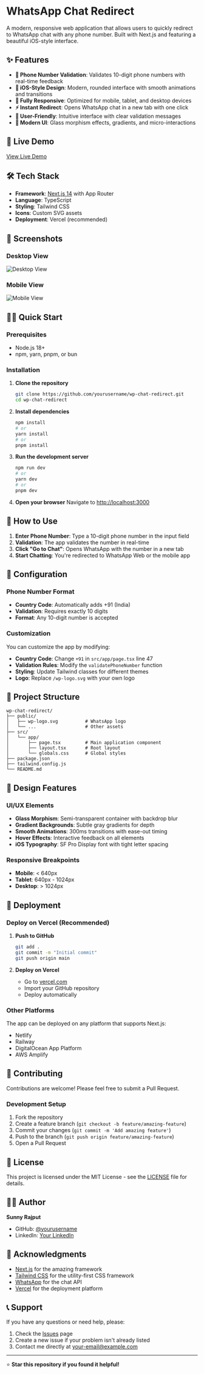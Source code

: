 # WhatsApp Chat Redirect

A modern, responsive web application that allows users to quickly redirect to WhatsApp chat with any phone number. Built with Next.js and featuring a beautiful iOS-style interface.

## ✨ Features

- **📱 Phone Number Validation**: Validates 10-digit phone numbers with real-time feedback
- **🎨 iOS-Style Design**: Modern, rounded interface with smooth animations and transitions
- **📱 Fully Responsive**: Optimized for mobile, tablet, and desktop devices
- **⚡ Instant Redirect**: Opens WhatsApp chat in a new tab with one click
- **🎯 User-Friendly**: Intuitive interface with clear validation messages
- **🌙 Modern UI**: Glass morphism effects, gradients, and micro-interactions

## 🚀 Live Demo

[View Live Demo](https://your-deployment-url.com)

## 🛠️ Tech Stack

- **Framework**: [Next.js 14](https://nextjs.org/) with App Router
- **Language**: TypeScript
- **Styling**: Tailwind CSS
- **Icons**: Custom SVG assets
- **Deployment**: Vercel (recommended)

## 📱 Screenshots

### Desktop View
![Desktop View](screenshots/desktop.png)

### Mobile View
![Mobile View](screenshots/mobile.png)

## 🏃‍♂️ Quick Start

### Prerequisites

- Node.js 18+ 
- npm, yarn, pnpm, or bun

### Installation

1. **Clone the repository**
   ```bash
   git clone https://github.com/yourusername/wp-chat-redirect.git
   cd wp-chat-redirect
   ```

2. **Install dependencies**
   ```bash
   npm install
   # or
   yarn install
   # or
   pnpm install
   ```

3. **Run the development server**
   ```bash
   npm run dev
   # or
   yarn dev
   # or
   pnpm dev
   ```

4. **Open your browser**
   Navigate to [http://localhost:3000](http://localhost:3000)

## 📖 How to Use

1. **Enter Phone Number**: Type a 10-digit phone number in the input field
2. **Validation**: The app validates the number in real-time
3. **Click "Go to Chat"**: Opens WhatsApp with the number in a new tab
4. **Start Chatting**: You're redirected to WhatsApp Web or the mobile app

## 🔧 Configuration

### Phone Number Format
- **Country Code**: Automatically adds +91 (India)
- **Validation**: Requires exactly 10 digits
- **Format**: Any 10-digit number is accepted

### Customization

You can customize the app by modifying:

- **Country Code**: Change `+91` in `src/app/page.tsx` line 47
- **Validation Rules**: Modify the `validatePhoneNumber` function
- **Styling**: Update Tailwind classes for different themes
- **Logo**: Replace `/wp-logo.svg` with your own logo

## 📁 Project Structure

```
wp-chat-redirect/
├── public/
│   ├── wp-logo.svg          # WhatsApp logo
│   └── ...                  # Other assets
├── src/
│   └── app/
│       ├── page.tsx         # Main application component
│       ├── layout.tsx       # Root layout
│       └── globals.css      # Global styles
├── package.json
├── tailwind.config.js
└── README.md
```

## 🎨 Design Features

### UI/UX Elements
- **Glass Morphism**: Semi-transparent container with backdrop blur
- **Gradient Backgrounds**: Subtle gray gradients for depth
- **Smooth Animations**: 300ms transitions with ease-out timing
- **Hover Effects**: Interactive feedback on all elements
- **iOS Typography**: SF Pro Display font with tight letter spacing

### Responsive Breakpoints
- **Mobile**: < 640px
- **Tablet**: 640px - 1024px  
- **Desktop**: > 1024px

## 🚀 Deployment

### Deploy on Vercel (Recommended)

1. **Push to GitHub**
   ```bash
   git add .
   git commit -m "Initial commit"
   git push origin main
   ```

2. **Deploy on Vercel**
   - Go to [vercel.com](https://vercel.com)
   - Import your GitHub repository
   - Deploy automatically

### Other Platforms

The app can be deployed on any platform that supports Next.js:
- Netlify
- Railway
- DigitalOcean App Platform
- AWS Amplify

## 🤝 Contributing

Contributions are welcome! Please feel free to submit a Pull Request.

### Development Setup

1. Fork the repository
2. Create a feature branch (`git checkout -b feature/amazing-feature`)
3. Commit your changes (`git commit -m 'Add amazing feature'`)
4. Push to the branch (`git push origin feature/amazing-feature`)
5. Open a Pull Request

## 📄 License

This project is licensed under the MIT License - see the [LICENSE](LICENSE) file for details.

## 👨‍💻 Author

**Sunny Rajput**
- GitHub: [@yourusername](https://github.com/yourusername)
- LinkedIn: [Your LinkedIn](https://linkedin.com/in/yourprofile)

## 🙏 Acknowledgments

- [Next.js](https://nextjs.org/) for the amazing framework
- [Tailwind CSS](https://tailwindcss.com/) for the utility-first CSS framework
- [WhatsApp](https://whatsapp.com/) for the chat API
- [Vercel](https://vercel.com/) for the deployment platform

## 📞 Support

If you have any questions or need help, please:

1. Check the [Issues](https://github.com/yourusername/wp-chat-redirect/issues) page
2. Create a new issue if your problem isn't already listed
3. Contact me directly at your-email@example.com

---

⭐ **Star this repository if you found it helpful!**
